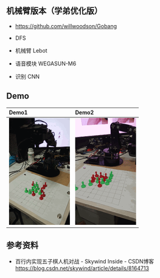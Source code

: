 
## 机械臂版本（学弟优化版）  

* https://github.com/willwoodson/Gobang  

* DFS  
* 机械臂 Lebot  
* 语音模块 WEGASUN-M6  
* 识别 CNN  

## Demo

| Demo1 | Demo2 |
|:---------|:--------------------|
| <img src = "../v2.0/etcs/demo1.gif" width=160 height=280>  | <img src = "../v2.0/etcs/demo2.gif" width=160 height=280> |


## 参考资料
* 百行内实现五子棋人机对战 - Skywind Inside - CSDN博客 </br>https://blog.csdn.net/skywind/article/details/8164713